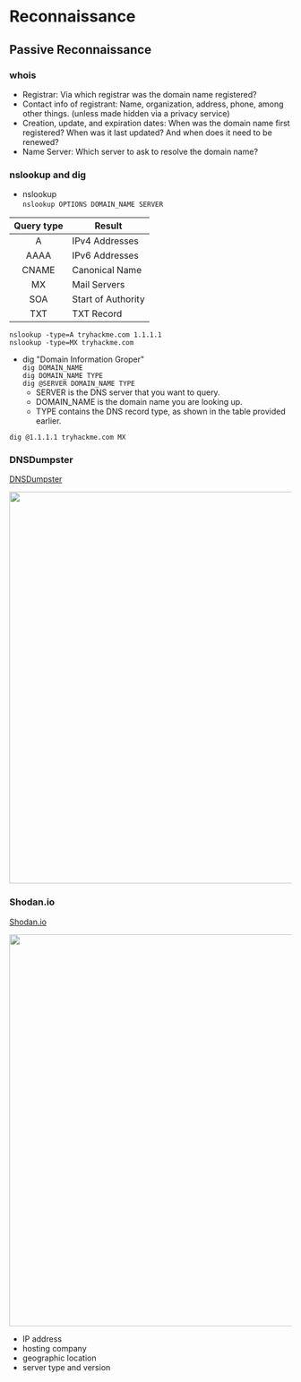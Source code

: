 # Reconnaissance

## Passive Reconnaissance
### whois
- Registrar: Via which registrar was the domain name registered?
- Contact info of registrant: Name, organization, address, phone, among other things. (unless made hidden via a privacy service)
- Creation, update, and expiration dates: When was the domain name first registered? When was it last updated? And when does it need to be renewed?
- Name Server: Which server to ask to resolve the domain name?

### nslookup and dig
- nslookup   
`nslookup OPTIONS DOMAIN_NAME SERVER`  

|Query type|	Result|
|:--------:|----------|
|A	|IPv4 Addresses|
|AAAA|	IPv6 Addresses|
|CNAME|	Canonical Name|
|MX|	Mail Servers|
|SOA|	Start of Authority|
|TXT|	TXT Record|  

`nslookup -type=A tryhackme.com 1.1.1.1`  
`nslookup -type=MX tryhackme.com`  

- dig "Domain Information Groper"  
`dig DOMAIN_NAME`  
`dig DOMAIN_NAME TYPE`   
`dig @SERVER DOMAIN_NAME TYPE`  
    - SERVER is the DNS server that you want to query.
    - DOMAIN_NAME is the domain name you are looking up.
    - TYPE contains the DNS record type, as shown in the table provided earlier.  

`dig @1.1.1.1 tryhackme.com MX`  

### DNSDumpster
[DNSDumpster](https://dnsdumpster.com/)  
<p align="center">
<img src="https://user-images.githubusercontent.com/73976100/221383161-245e669c-e295-46c1-8c2f-9dfc5ee5218b.png" width="700">
</p>

### Shodan.io
[Shodan.io](https://www.shodan.io/)  

<img src="https://user-images.githubusercontent.com/73976100/221397062-079cd6bc-64ee-4084-9884-89e2729e8416.png" width="700">  

- IP address
- hosting company
- geographic location
- server type and version  








